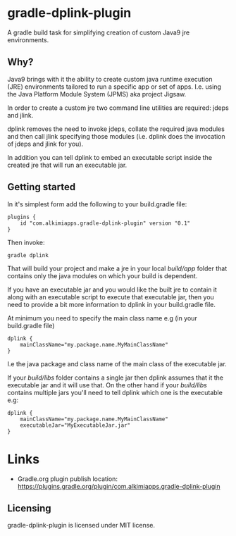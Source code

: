 # gradle-dplink-plugin

A gradle build task for simplifying creation of custom Java9 jre environments.

## Why?

Java9 brings with it the ability to create custom java runtime execution (JRE) environments tailored to run a specific
app or set of apps. I.e. using the Java Platform Module System (JPMS) aka project Jigsaw.

In order to create a custom jre two command line utilities are required: jdeps and jlink. 

dplink removes the need to invoke jdeps, collate the required java modules and then call jlink specifying those modules
(i.e. dplink does the invocation of jdeps and jlink for you). 

In addition you can tell dplink to embed an executable script inside the created jre that will run an executable
jar.

## Getting started

In it's simplest form add the following to your build.gradle file:

    plugins {
        id "com.alkimiapps.gradle-dplink-plugin" version "0.1"
    }

Then invoke:

    gradle dplink
    
That will build your project and make a jre in your local _build/app_ folder that contains only the java modules on 
which your build is dependent.

If you have an executable jar and you would like the built jre to contain it along with an executable script
to execute that executable jar, then you need to provide a bit more information to dplink in your build.gradle file.

At minimum you need to specify the main class name e.g (in your build.gradle file)

    dplink {
        mainClassName="my.package.name.MyMainClassName"
    }
    
I.e the java package and class name of the main class of the executable jar.

If your _build/libs_ folder contains a single jar then dplink assumes that it the executable jar and it will use that.
On the other hand if your _build/libs_  contains multiple jars you'll need to tell dplink which one is the executable
e.g:

    dplink {
        mainClassName="my.package.name.MyMainClassName"
        executableJar="MyExecutableJar.jar"
    }
    
# Links

- Gradle.org plugin publish location: https://plugins.gradle.org/plugin/com.alkimiapps.gradle-dplink-plugin

## Licensing

gradle-dplink-plugin is licensed under MIT license.